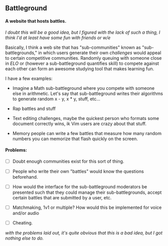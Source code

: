## Battleground
#### A website that hosts battles. 

_I *doubt* this will be a good idea, but I figured with the lack of
such a thing, I think I'd at least have some fun with friends or w/e_

Basically, I think a web site that has "sub-communities" known as
"sub-battlegrounds," in which users generate their own _challenges_
would appeal to certain competitive communities. Randomly queuing
with someone close in *ELO* or (however a sub-battleground quantifies
skill) to compete against each other can form an awesome studying
tool that makes learning fun. 

I have a few examples:

* Imagine a Math sub-battleground where you compete with someone else
in arithmetic. Let's say that sub-battleground writes their algorithms
to generate random x - y, x * y, stuff, etc...

* Rap battles and stuff

* Text editing challenges, maybe the quickest person who formats some
document correctly wins, ik Vim users are crazy about that stuff.

* Memory people can write a few battles that measure how many random
numbers you can memorize that flash quickly on the screen.

#### Problems:

- [ ] Doubt enough communities exist for this sort of thing.

- [ ] People who write their own "battles" would know the questions beforehand.

- [ ] How would the interface for the sub-battleground moderators be presented such
that they could manage their sub-battlegrounds, accept certain battles that are
submitted by a user, etc.

- [ ] Matchmaking, 1v1 or multiple? How would this be implemented for voice and/or audio

- [ ] Cheating.

_with the problems laid out, it's quite obvious that this is a bad idea, but I got nothing
else to do._

